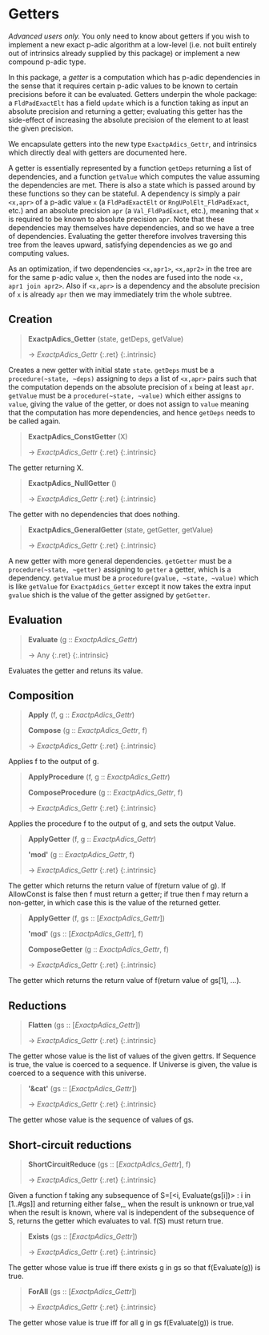 # Getters


*Advanced users only.* You only need to know about getters if you wish to implement a new exact p-adic algorithm at a low-level (i.e. not built entirely out of intrinsics already supplied by this package) or implement a new compound p-adic type.

In this package, a *getter* is a computation which has p-adic dependencies in the sense that it requires certain p-adic values to be known to certain precisions before it can be evaluated. Getters underpin the whole package: a `FldPadExactElt` has a field `update` which is a function taking as input an absolute precision and returning a getter; evaluating this getter has the side-effect of increasing the absolute precision of the element to at least the given precision.

We encapsulate getters into the new type `ExactpAdics_Gettr`, and intrinsics which directly deal with getters are documented here.

A getter is essentially represented by a function `getDeps` returning a list of dependencies, and a function `getValue` which computes the value assuming the dependencies are met. There is also a state which is passed around by these functions so they can be stateful. A dependency is simply a pair `<x,apr>` of a p-adic value `x` (a `FldPadExactElt` or `RngUPolElt_FldPadExact`, etc.) and an absolute precision `apr` (a `Val_FldPadExact`, etc.), meaning that `x` is required to be known to absolute precision `apr`. Note that these dependencies may themselves have dependencies, and so we have a tree of dependencies. Evaluating the getter therefore involves traversing this tree from the leaves upward, satisfying dependencies as we go and computing values.

As an optimization, if two dependencies `<x,apr1>`, `<x,apr2>` in the tree are for the same p-adic value `x`, then the nodes are fused into the node `<x, apr1 join apr2>`. Also if `<x,apr>` is a dependency and the absolute precision of `x` is already `apr` then we may immediately trim the whole subtree.

## Creation

> **ExactpAdics_Getter** (state, getDeps, getValue)
> 
> -> *ExactpAdics_Gettr*
> {:.ret}
{:.intrinsic}

Creates a new getter with initial state `state`. `getDeps` must be a `procedure(~state, ~deps)` assigning to `deps` a list of `<x,apr>` pairs such that the computation depends on the absolute precision of `x` being at least `apr`. `getValue` must be a `procedure(~state, ~value)` which either assigns to `value`, giving the value of the getter, or does not assign to `value` meaning that the computation has more dependencies, and hence `getDeps` needs to be called again.

> **ExactpAdics_ConstGetter** (X)
> 
> -> *ExactpAdics_Gettr*
> {:.ret}
{:.intrinsic}

The getter returning X.

> **ExactpAdics_NullGetter** ()
> 
> -> *ExactpAdics_Gettr*
> {:.ret}
{:.intrinsic}

The getter with no dependencies that does nothing.

> **ExactpAdics_GeneralGetter** (state, getGetter, getValue)
> 
> -> *ExactpAdics_Gettr*
> {:.ret}
{:.intrinsic}

A new getter with more general dependencies. `getGetter` must be a `procedure(~state, ~getter)` assigning to `getter` a getter, which is a dependency. `getValue` must be a `procedure(gvalue, ~state, ~value)` which is like `getValue` for `ExactpAdics_Getter` except it now takes the extra input `gvalue` shich is the value of the getter assigned by `getGetter`.

## Evaluation

> **Evaluate** (g :: *ExactpAdics_Gettr*)
> 
> -> Any
> {:.ret}
{:.intrinsic}

Evaluates the getter and retuns its value.

## Composition

> **Apply** (f, g :: *ExactpAdics_Gettr*)
> 
> **Compose** (g :: *ExactpAdics_Gettr*, f)
> 
> -> *ExactpAdics_Gettr*
> {:.ret}
{:.intrinsic}

Applies f to the output of g.



> **ApplyProcedure** (f, g :: *ExactpAdics_Gettr*)
> 
> **ComposeProcedure** (g :: *ExactpAdics_Gettr*, f)
> 
> -> *ExactpAdics_Gettr*
> {:.ret}
{:.intrinsic}

Applies the procedure f to the output of g, and sets the output Value.



> **ApplyGetter** (f, g :: *ExactpAdics_Gettr*)
> 
> **\'mod\'** (g :: *ExactpAdics_Gettr*, f)
> 
> -> *ExactpAdics_Gettr*
> {:.ret}
{:.intrinsic}

The getter which returns the return value of f(return value of g). If AllowConst is false then f must return a getter; if true then f may return a non-getter, in which case this is the value of the returned getter.



> **ApplyGetter** (f, gs :: [*ExactpAdics_Gettr*])
> 
> **\'mod\'** (gs :: [*ExactpAdics_Gettr*], f)
> 
> **ComposeGetter** (g :: *ExactpAdics_Gettr*, f)
> 
> -> *ExactpAdics_Gettr*
> {:.ret}
{:.intrinsic}

The getter which returns the return value of f(return value of gs[1], ...).





## Reductions

> **Flatten** (gs :: [*ExactpAdics_Gettr*])
> 
> -> *ExactpAdics_Gettr*
> {:.ret}
{:.intrinsic}

The getter whose value is the list of values of the given gettrs. If Sequence is true, the value is coerced to a sequence. If Universe is given, the value is coerced to a sequence with this universe.

> **\'&cat\'** (gs :: [*ExactpAdics_Gettr*])
> 
> -> *ExactpAdics_Gettr*
> {:.ret}
{:.intrinsic}

The getter whose value is the sequence of values of gs.

## Short-circuit reductions

> **ShortCircuitReduce** (gs :: [*ExactpAdics_Gettr*], f)
> 
> -> *ExactpAdics_Gettr*
> {:.ret}
{:.intrinsic}

Given a function f taking any subsequence of S=[<i, Evaluate(gs[i])> : i in [1..#gs]] and returning either false,_ when the result is unknown or true,val when the result is known, where val is independent of the subsequence of S, returns the getter which evaluates to val. f(S) must return true.

> **Exists** (gs :: [*ExactpAdics_Gettr*])
> 
> -> *ExactpAdics_Gettr*
> {:.ret}
{:.intrinsic}

The getter whose value is true iff there exists g in gs so that f(Evaluate(g)) is true.

> **ForAll** (gs :: [*ExactpAdics_Gettr*])
> 
> -> *ExactpAdics_Gettr*
> {:.ret}
{:.intrinsic}

The getter whose value is true iff for all g in gs f(Evaluate(g)) is true.


